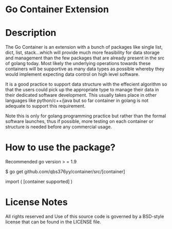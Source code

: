 # Go Container Extension



# Description

The Go Container is an extension with a bunch of packages
like single list, dict, list, stack...which will provide much 
more feasibility for data storage and management than the few 
packages that are already present in the src of golang today.
Most likely the underlying operations towards these containers
will be supportive as many data types as possible whereby they
would implement expecting data control on high level software. 


It is a good practice to support data structure with the effecient
algorithm so that the users could pick up the appropriate type
to manage their data in their dedicated software development. This
usually takes place in other languages like python/c++/java but so far
container in golang is not adequate to support this requirement.


Note this is only for golang programming practice but rather than
the formal software launches, thus if possible, more testing on 
each container or structure is needed before any commercial usage.



# How to use the package?

Recommended go version > = 1.9

$ go get github.com/qbs376yy/container/src/[container]


import (
	[container supported]
)



# License Notes

All rights reserved and Use of this source code is governed by
a BSD-style license that can be found in the LICENSE file.
